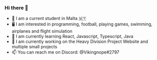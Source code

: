 ### Hi there 👋

- 👋 I am a current student in Malta 🇲🇹
- 🖥️ I am interested in programming, football, playing games, swimming, airplanes and flight simulation
- 🌱 I am currently learning React, Javascript, Typescript, Java
- 🔭 I am currently working on the Heavy Division Project Website and multiple small projects
- 📫 You can reach me on Discord: @Vikingnope#2797
